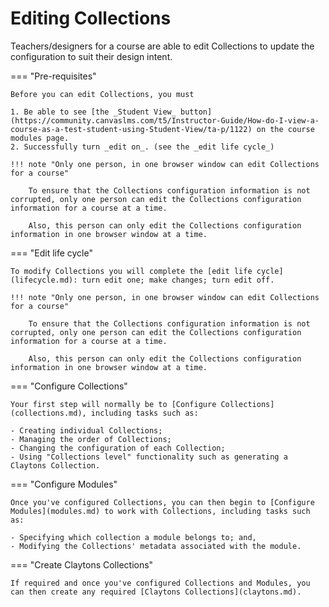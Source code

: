 # Editing Collections

Teachers/designers for a course are able to edit Collections to update the configuration to suit their design intent.


=== "Pre-requisites"

	Before you can edit Collections, you must

	1. Be able to see [the _Student View_ button](https://community.canvaslms.com/t5/Instructor-Guide/How-do-I-view-a-course-as-a-test-student-using-Student-View/ta-p/1122) on the course modules page.
	2. Successfully turn _edit on_. (see the _edit life cycle_)

	!!! note "Only one person, in one browser window can edit Collections for a course"

		To ensure that the Collections configuration information is not corrupted, only one person can edit the Collections configuration information for a course at a time.

		Also, this person can only edit the Collections configuration information in one browser window at a time.

=== "Edit life cycle"

	To modify Collections you will complete the [edit life cycle](lifecycle.md): turn edit one; make changes; turn edit off. 

	!!! note "Only one person, in one browser window can edit Collections for a course"

		To ensure that the Collections configuration information is not corrupted, only one person can edit the Collections configuration information for a course at a time.

		Also, this person can only edit the Collections configuration information in one browser window at a time.

=== "Configure Collections"

	Your first step will normally be to [Configure Collections](collections.md), including tasks such as:

	- Creating individual Collections;
	- Managing the order of Collections;
	- Changing the configuration of each Collection;
	- Using "Collections level" functionality such as generating a Claytons Collection.

=== "Configure Modules"

	Once you've configured Collections, you can then begin to [Configure Modules](modules.md) to work with Collections, including tasks such as:

	- Specifying which collection a module belongs to; and,
	- Modifying the Collections' metadata associated with the module.

=== "Create Claytons Collections"

	If required and once you've configured Collections and Modules, you can then create any required [Claytons Collections](claytons.md).